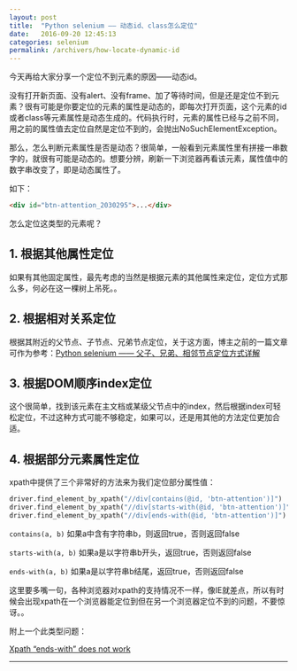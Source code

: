 ```yaml
---
layout: post
title:  "Python selenium —— 动态id、class怎么定位"
date:   2016-09-20 12:45:13
categories: selenium
permalink: /archivers/how-locate-dynamic-id
---
```


今天再给大家分享一个定位不到元素的原因——动态id。

没有打开新页面、没有alert、没有frame、加了等待时间，但是还是定位不到元素？很有可能是你要定位的元素的属性是动态的，即每次打开页面，这个元素的id或者class等元素属性是动态生成的。代码执行时，元素的属性已经与之前不同，用之前的属性值去定位自然是定位不到的，会抛出NoSuchElementException。

那么，怎么判断元素属性是否是动态？很简单，一般看到元素属性里有拼接一串数字的，就很有可能是动态的。想要分辨，刷新一下浏览器再看该元素，属性值中的数字串改变了，即是动态属性了。

如下：

```html
<div id="btn-attention_2030295">...</div>
```

怎么定位这类型的元素呢？

## **1. 根据其他属性定位**

如果有其他固定属性，最先考虑的当然是根据元素的其他属性来定位，定位方式那么多，何必在这一棵树上吊死。。

## **2. 根据相对关系定位**

根据其附近的父节点、子节点、兄弟节点定位，关于这方面，博主之前的一篇文章可作为参考：[Python selenium —— 父子、兄弟、相邻节点定位方式详解](https://kwshare.github.io/kwshare.github.io/archivers/father-brother-locate)

## **3. 根据DOM顺序index定位**

这个很简单，找到该元素在主文档或某级父节点中的index，然后根据index可轻松定位，不过这种方式可能不够稳定，如果可以，还是用其他的方法定位更加合适。

## **4. 根据部分元素属性定位**

xpath中提供了三个非常好的方法来为我们定位部分属性值：

```python
driver.find_element_by_xpath("//div[contains(@id, 'btn-attention')]")
driver.find_element_by_xpath("//div[starts-with(@id, 'btn-attention')]")
driver.find_element_by_xpath("//div[ends-with(@id, 'btn-attention')]")  # 这个需要结尾是‘btn-attention’
```

`contains(a, b)` 如果a中含有字符串b，则返回true，否则返回false

`starts-with(a, b)` 如果a是以字符串b开头，返回true，否则返回false

`ends-with(a, b)` 如果a是以字符串b结尾，返回true，否则返回false

这里要多嘴一句，各种浏览器对xpath的支持情况不一样，像IE就差点，所以有时候会出现xpath在一个浏览器能定位到但在另一个浏览器定位不到的问题，不要惊讶。。

附上一个此类型问题：

[Xpath “ends-with” does not work](http://stackoverflow.com/questions/22436789/xpath-ends-with-does-not-work)


****


